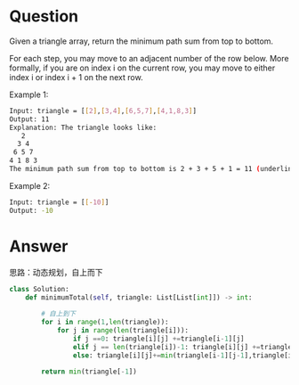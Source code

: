 # Question
Given a triangle array, return the minimum path sum from top to bottom.

For each step, you may move to an adjacent number of the row below. More formally, if you are on index i on the current row, you may move to either index i or index i + 1 on the next row.

Example 1:
```bash
Input: triangle = [[2],[3,4],[6,5,7],[4,1,8,3]]
Output: 11
Explanation: The triangle looks like:
   2
  3 4
 6 5 7
4 1 8 3
The minimum path sum from top to bottom is 2 + 3 + 5 + 1 = 11 (underlined above).
```

Example 2:
```bash
Input: triangle = [[-10]]
Output: -10
```

# Answer

思路：动态规划，自上而下
```python
class Solution:
    def minimumTotal(self, triangle: List[List[int]]) -> int:
        
        # 自上到下
        for i in range(1,len(triangle)):
            for j in range(len(triangle[i])):
                if j ==0: triangle[i][j] +=triangle[i-1][j]
                elif j == len(triangle[i])-1: triangle[i][j] +=triangle[i-1][j-1]
                else: triangle[i][j]+=min(triangle[i-1][j-1],triangle[i-1][j])

        return min(triangle[-1])
```
